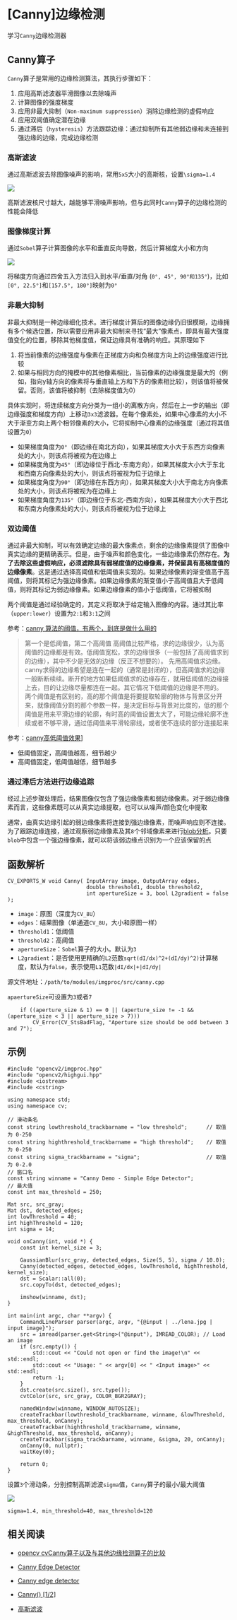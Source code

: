 
# [Canny]边缘检测

学习`Canny`边缘检测器

## Canny算子

`Canny`算子是常用的边缘检测算法，其执行步骤如下：

1. 应用高斯滤波器平滑图像以去除噪声
2. 计算图像的强度梯度
3. 应用非最大抑制（`Non-maximum suppression`）消除边缘检测的虚假响应
4. 应用双阈值确定潜在边缘
5. 通过滞后（`hysteresis`）方法跟踪边缘：通过抑制所有其他弱边缘和未连接到强边缘的边缘，完成边缘检测

### 高斯滤波

通过高斯滤波去除图像噪声的影响，常用`5x5`大小的高斯核，设置`\sigma=1.4`

![](./imgs/gaussian-filter.png)

高斯滤波核尺寸越大，越能够平滑噪声影响，但与此同时`Canny`算子的边缘检测的性能会降低

### 图像梯度计算

通过`Sobel`算子计算图像的水平和垂直反向导数，然后计算梯度大小和方向

![](./imgs/gradient.png)

将梯度方向通过四舍五入方法归入到水平/垂直/对角 (`0°, 45°, 90°和135°`)，比如`[0°, 22.5°]`和`[157.5°, 180°]`映射为`0°`

### 非最大抑制

非最大抑制是一种边缘细化技术。进行梯度计算后的图像边缘仍旧很模糊，边缘拥有多个候选位置，所以需要应用非最大抑制来寻找“最大”像素点，即具有最大强度值变化的位置，移除其他梯度值，保证边缘具有准确的响应。其原理如下

1. 将当前像素的边缘强度与像素在正梯度方向和负梯度方向上的边缘强度进行比较
2. 如果与相同方向的掩模中的其他像素相比，当前像素的边缘强度是最大的（例如，指向y轴方向的像素将与垂直轴上方和下方的像素相比较），则该值将被保留。否则，该值将被抑制（去除梯度值为0）

具体实现时，将连续梯度方向分类为一组小的离散方向，然后在上一步的输出（即边缘强度和梯度方向）上移动`3x3`滤波器。在每个像素处，如果中心像素的大小不大于渐变方向上两个相邻像素的大小，它将抑制中心像素的边缘强度（通过将其值设置为`0`）

* 如果梯度角度为`0°`（即边缘在南北方向），如果其梯度大小大于东西方向像素处的大小，则该点将被视为在边缘上
* 如果梯度角度为`45°`（即边缘位于西北-东南方向），如果其梯度大小大于东北和西南方向像素处的大小，则该点将被视为位于边缘上
* 如果梯度角度为`90°`（即边缘在东西方向），如果其梯度大小大于南北方向像素处的大小，则该点将被视为在边缘上
* 如果梯度角度为`135°`（即边缘位于东北-西南方向），如果其梯度大小大于西北和东南方向像素处的大小，则该点将被视为位于边缘上

### 双边阈值

通过非最大抑制，可以有效确定边缘的最大像素点，剩余的边缘像素提供了图像中真实边缘的更精确表示。但是，由于噪声和颜色变化，一些边缘像素仍然存在。**为了去除这些虚假响应，必须滤除具有弱梯度值的边缘像素，并保留具有高梯度值的边缘像素**。这是通过选择高阈值和低阈值来实现的。如果边缘像素的渐变值高于高阈值，则将其标记为强边缘像素。如果边缘像素的渐变值小于高阈值且大于低阈值，则将其标记为弱边缘像素。如果边缘像素的值小于低阈值，它将被抑制

两个阈值是通过经验确定的，其定义将取决于给定输入图像的内容。通过其比率（`upper:lower`）设置为`2:1`和`3:1`之间

参考：[canny 算法的阈值，有两个，到底是做什么用的](https://wenwen.sogou.com/z/q756028295.htm)

>第一个是低阈值，第二个高阈值
高阈值比较严格，求的边缘很少，认为高阈值的边缘都是有效。低阈值宽松，求的边缘很多（一般包括了高阈值求到的边缘），其中不少是无效的边缘（反正不想要的）。
先用高阈值求边缘。canny求得的边缘希望是连在一起的（通常是封闭的），但高阈值求的边缘一般断断续续。断开的地方如果低阈值求的边缘存在，就用低阈值的边缘接上去，目的让边缘尽量都连在一起。其它情况下低阈值的边缘是不用的。
>两个阈值是有区别的，高的那个阈值是将要提取轮廓的物体与背景区分开来，就像阈值分割的那个参数一样，是决定目标与背景对比度的，低的那个阈值是用来平滑边缘的轮廓，有时高的阈值设置太大了，可能边缘轮廓不连续或者不够平滑，通过低阈值来平滑轮廓线，或者使不连续的部分连接起来

参考：[canny高低阈值效果](https://blog.csdn.net/ben121_/article/details/88824186?utm_medium=distribute.pc_aggpage_search_result.none-task-blog-2~all~first_rank_v2~rank_v25-1-88824186.nonecase)]

* 低阈值固定，高阈值越高，细节越少
* 高阈值固定，低阈值越低，细节越多

### 通过滞后方法进行边缘追踪

经过上述步骤处理后，结果图像仅包含了强边缘像素和弱边缘像素。对于弱边缘像素而言，这些像素既可以从真实边缘提取，也可以从噪声/颜色变化中提取

通常，由真实边缘引起的弱边缘像素将连接到强边缘像素，而噪声响应则不连接。为了跟踪边缘连接，通过观察弱边缘像素及其`8`个邻域像素来进行[blob分析](https://en.wikipedia.org/wiki/Connected-component_labeling)。只要`blob`中包含一个强边缘像素，就可以将该弱边缘点识别为一个应该保留的点

## 函数解析

```
CV_EXPORTS_W void Canny( InputArray image, OutputArray edges,
                         double threshold1, double threshold2,
                         int apertureSize = 3, bool L2gradient = false );
```

* `image`：原图（深度为`CV_8U`）
* `edges`：结果图像（单通道`CV_8U`，大小和原图一样）
* `threshold1`：低阈值
* `threshold2`：高阈值
* `apertureSize`：`Sobel`算子的大小。默认为`3`
* `L2gradient`：是否使用更精确的`L2`范数`sqrt(dI/dx)^2+(dI/dy)^2)`计算梯度，默认为`false`，表示使用`L1`范数`|dI/dx|+|dI/dy|`

源文件地址：`/path/to/modules/imgproc/src/canny.cpp`

`apaertureSize`可设置为`3`或者`7`

```
    if ((aperture_size & 1) == 0 || (aperture_size != -1 && (aperture_size < 3 || aperture_size > 7)))
        CV_Error(CV_StsBadFlag, "Aperture size should be odd between 3 and 7");
```

## 示例

```
#include "opencv2/imgproc.hpp"
#include "opencv2/highgui.hpp"
#include <iostream>
#include <cstring>

using namespace std;
using namespace cv;

// 滑动条名
const string lowthreshold_trackbarname = "low threshold";      // 取值为 0-250
const string highthreshold_trackbarname = "high threshold";    // 取值为 0-250
const string sigma_trackbarname = "sigma";                     // 取值为 0-2.0
// 窗口名
const string winname = "Canny Demo - Simple Edge Detector";
// 最大值
const int max_threshold = 250;

Mat src, src_gray;
Mat dst, detected_edges;
int lowThreshold = 40;
int highThreshold = 120;
int sigma = 14;

void onCanny(int, void *) {
    const int kernel_size = 3;

    GaussianBlur(src_gray, detected_edges, Size(5, 5), sigma / 10.0);
    Canny(detected_edges, detected_edges, lowThreshold, highThreshold, kernel_size);
    dst = Scalar::all(0);
    src.copyTo(dst, detected_edges);

    imshow(winname, dst);
}

int main(int argc, char **argv) {
    CommandLineParser parser(argc, argv, "{@input | ../lena.jpg | input image}");
    src = imread(parser.get<String>("@input"), IMREAD_COLOR); // Load an image
    if (src.empty()) {
        std::cout << "Could not open or find the image!\n" << std::endl;
        std::cout << "Usage: " << argv[0] << " <Input image>" << std::endl;
        return -1;
    }
    dst.create(src.size(), src.type());
    cvtColor(src, src_gray, COLOR_BGR2GRAY);

    namedWindow(winname, WINDOW_AUTOSIZE);
    createTrackbar(lowthreshold_trackbarname, winname, &lowThreshold, max_threshold, onCanny);
    createTrackbar(highthreshold_trackbarname, winname, &highThreshold, max_threshold, onCanny);
    createTrackbar(sigma_trackbarname, winname, &sigma, 20, onCanny);
    onCanny(0, nullptr);
    waitKey(0);

    return 0;
}
```

设置`3`个滑动条，分别控制高斯滤波`sigma`值，`Canny`算子的最小/最大阈值

![](./imgs/canny.png)

`sigma=1.4, min_threshold=40, max_threshold=120`

## 相关阅读

* [opencv cvCanny算子以及与其他边缘检测算子的比较](https://blog.csdn.net/u012005313/article/details/46800467)

* [Canny Edge Detector](https://docs.opencv.org/4.1.0/da/d5c/tutorial_canny_detector.html)

* [Canny edge detector](https://en.wikipedia.org/wiki/Canny_edge_detector)

* [Canny() [1/2]](https://docs.opencv.org/4.1.0/dd/d1a/group__imgproc__feature.html#ga04723e007ed888ddf11d9ba04e2232de)

* [高斯滤波](https://blog.zhujian.life/posts/80b530f2.html#more)